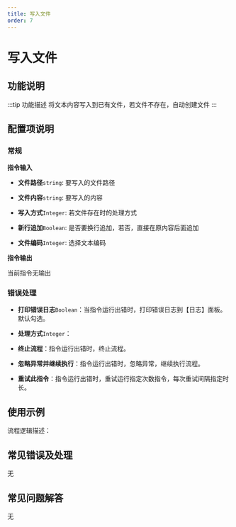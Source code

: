 ```yaml
---
title: 写入文件
order: 7
---
```


# 写入文件

## 功能说明

:::tip 功能描述
将文本内容写入到已有文件，若文件不存在，自动创建文件
:::

## 配置项说明

### 常规

**指令输入**

- **文件路径**`string`: 要写入的文件路径

- **文件内容**`string`: 要写入的内容

- **写入方式**`Integer`: 若文件存在时的处理方式

- **新行追加**`Boolean`: 是否要换行追加，若否，直接在原内容后面追加

- **文件编码**`Integer`: 选择文本编码


**指令输出**

当前指令无输出

### 错误处理

- **打印错误日志**`Boolean`：当指令运行出错时，打印错误日志到【日志】面板。默认勾选。

- **处理方式**`Integer`：

 - **终止流程**：指令运行出错时，终止流程。

 - **忽略异常并继续执行**：指令运行出错时，忽略异常，继续执行流程。

 - **重试此指令**：指令运行出错时，重试运行指定次数指令，每次重试间隔指定时长。

## 使用示例

流程逻辑描述：

## 常见错误及处理

无

## 常见问题解答

无

